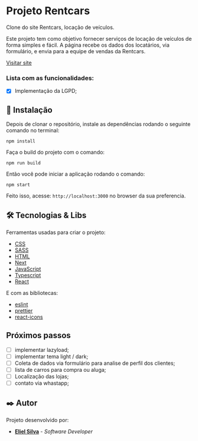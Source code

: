 # Projeto Rentcars

Clone do site Rentcars, locação de veículos.

Este projeto tem como objetivo fornecer serviços de locação de veículos de forma simples e fácil.
A página recebe os dados dos locatários, via formulário, e envia para a equipe de vendas da Rentcars.

[Visitar site]()

### Lista com as funcionalidades:

- [x] Implementação da LGPD;

## 🔧 Instalação

Depois de clonar o repositório, instale as dependências rodando o seguinte comando no terminal:

```
npm install
```

Faça o build do projeto com o comando:

```
npm run build
```

Então você pode iniciar a aplicação rodando o comando:

```
npm start
```

Feito isso, acesse: `http://localhost:3000` no browser da sua preferencia.

## 🛠️ Tecnologias & Libs

Ferramentas usadas para criar o projeto:

- [CSS](https://developer.mozilla.org/pt-BR/docs/Web/CSS)
- [SASS](https://sass-lang.com/)
- [HTML](https://developer.mozilla.org/pt-BR/docs/Web/HTML)
- [Next](https://nextjs.org/)
- [JavaScript](https://developer.mozilla.org/pt-BR/docs/Web/JavaScript)
- [Typescript](https://www.typescriptlang.org/)
- [React](https://reactjs.org/)

E com as bibliotecas:

- [eslint](https://eslint.org/)
- [prettier](https://prettier.io/)
- [react-icons](https://react-icons.github.io/react-icons/)

## Próximos passos

- [ ] implementar lazyload;
- [ ] implementar tema light / dark;
- [ ] Coleta de dados via formulário para analise de perfil dos clientes;
- [ ] lista de carros para compra ou aluga;
- [ ] Localização das lojas;
- [ ] contato via whastapp;

## ✒️ Autor

Projeto desenvolvido por:

- **[Eliel Silva](https://github.com/Eliel-Silva-dev)** - _Software Developer_
